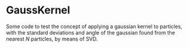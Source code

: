 # GaussKernel

Some code to test the concept of applying a gaussian kernel to particles, with the standard deviations and angle of the gaussian found from the nearest *N* particles, by means of SVD.
